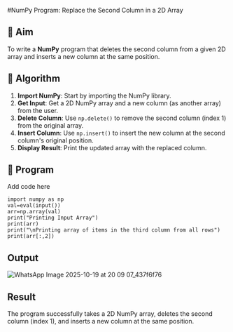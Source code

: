 #NumPy Program: Replace the Second Column in a 2D Array

## 🎯 Aim
To write a **NumPy** program that deletes the second column from a given 2D array and inserts a new column at the same position.

## 🧠 Algorithm
1. **Import NumPy**: Start by importing the NumPy library.
2. **Get Input**: Get a 2D NumPy array and a new column (as another array) from the user.
3. **Delete Column**: Use `np.delete()` to remove the second column (index 1) from the original array.
4. **Insert Column**: Use `np.insert()` to insert the new column at the second column's original position.
5. **Display Result**: Print the updated array with the replaced column.

## 🧾 Program
Add code here
```
import numpy as np
val=eval(input())
arr=np.array(val)
print("Printing Input Array")
print(arr)
print("\nPrinting array of items in the third column from all rows")
print(arr[:,2])

```

## Output
![WhatsApp Image 2025-10-19 at 20 09 07_437f6f76](https://github.com/user-attachments/assets/eef449ba-c2e9-4e3c-b027-5750899fd220)



## Result
The program successfully takes a 2D NumPy array, deletes the second column (index 1), and inserts a new column at the same position.

